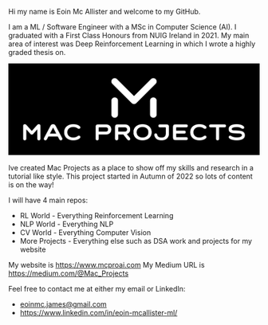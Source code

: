 Hi my name is Eoin Mc Allister and welcome to my GitHub. 

I am a ML / Software Engineer with a MSc in Computer Science (AI). I graduated with a First Class Honours from NUIG Ireland in 2021. My main area of interest was Deep Reinforcement Learning in which I wrote a highly graded thesis on.

![alt text](white_logo_dark_background.jpg "Title")

Ive created Mac Projects as a place to show off my skills and research in a tutorial like style. This project started in Autumn of 2022 so lots of content is on the way!

I will have 4 main repos:
- RL World - Everything Reinforcement Learning
- NLP World - Everything NLP
- CV World - Everything Computer Vision
- More Projects - Everything else such as DSA work and projects for my website

My website is https://www.mcproai.com
My Medium URL is https://medium.com/@Mac_Projects

Feel free to contact me at either my email or LinkedIn:
- eoinmc.james@gmail.com
- https://www.linkedin.com/in/eoin-mcallister-ml/
